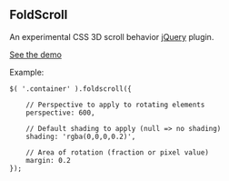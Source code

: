 ## FoldScroll

An experimental CSS 3D scroll behavior [jQuery](http://jquery.com/) plugin.

[See the demo](http://soulwire.github.com/FoldScroll/)
  
Example:

    $( '.container' ).foldscroll({
        
        // Perspective to apply to rotating elements
        perspective: 600,
    
        // Default shading to apply (null => no shading)
        shading: 'rgba(0,0,0,0.2)',
        
        // Area of rotation (fraction or pixel value)
        margin: 0.2
    });
